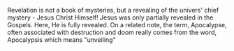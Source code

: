 Revelation is not a book of mysteries, but a revealing of the
univers' chief mystery - Jesus Christ Himself! Jesus was only
partially revealed in the Gospels. Here, He is fully revealed. On a
related note, the term, Apocalypse, often associated with
destruction and doom really comes from the word, Apocalypsis which
means "unveiling"



